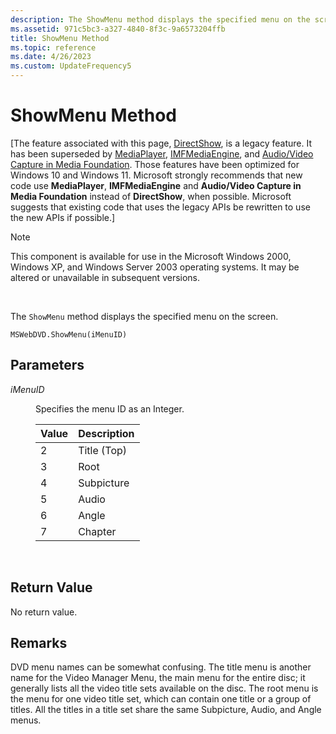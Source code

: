 ```yaml
---
description: The ShowMenu method displays the specified menu on the screen.
ms.assetid: 971c5bc3-a327-4840-8f3c-9a6573204ffb
title: ShowMenu Method
ms.topic: reference
ms.date: 4/26/2023
ms.custom: UpdateFrequency5
---
```


# ShowMenu Method

\[The feature associated with this page, [DirectShow](/windows/win32/directshow/directshow), is a legacy feature. It has been superseded by [MediaPlayer](/uwp/api/Windows.Media.Playback.MediaPlayer), [IMFMediaEngine](/windows/win32/api/mfmediaengine/nn-mfmediaengine-imfmediaengine), and [Audio/Video Capture in Media Foundation](windows/win32/medfound/audio-video-capture-in-media-foundation). Those features have been optimized for Windows 10 and Windows 11. Microsoft strongly recommends that new code use **MediaPlayer**, **IMFMediaEngine** and **Audio/Video Capture in Media Foundation** instead of **DirectShow**, when possible. Microsoft suggests that existing code that uses the legacy APIs be rewritten to use the new APIs if possible.\]

> [!Note]  
> This component is available for use in the Microsoft Windows 2000, Windows XP, and Windows Server 2003 operating systems. It may be altered or unavailable in subsequent versions.

 

The `ShowMenu` method displays the specified menu on the screen.

``` syntax
MSWebDVD.ShowMenu(iMenuID)
```

## Parameters

<dl> <dt>

<span id="iMenuID"></span><span id="imenuid"></span><span id="IMENUID"></span>*iMenuID*
</dt> <dd>

Specifies the menu ID as an Integer.



| Value | Description |
|-------|-------------|
| 2     | Title (Top) |
| 3     | Root        |
| 4     | Subpicture  |
| 5     | Audio       |
| 6     | Angle       |
| 7     | Chapter     |



 

</dd> </dl>

## Return Value

No return value.

## Remarks

DVD menu names can be somewhat confusing. The title menu is another name for the Video Manager Menu, the main menu for the entire disc; it generally lists all the video title sets available on the disc. The root menu is the menu for one video title set, which can contain one title or a group of titles. All the titles in a title set share the same Subpicture, Audio, and Angle menus.

 

 



